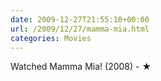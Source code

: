```yaml
---
date: 2009-12-27T21:55:10+00:00
url: /2009/12/27/mamma-mia.html
categories: Movies
---
```

Watched Mamma Mia! (2008) - ★




